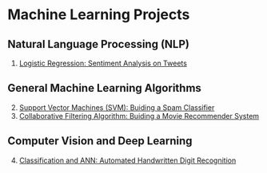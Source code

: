 # Machine Learning Projects

## Natural Language Processing (NLP)
1. [Logistic Regression: Sentiment Analysis on Tweets](https://github.com/TranquilCreator/machine-learning-portfolio/tree/main/sentiment-analysis-of-tweets)

## General Machine Learning Algorithms
2. [Support Vector Machines (SVM): Buiding a Spam Classifier](https://github.com/TranquilCreator/machine-learning-portfolio/tree/main/spam-classifier/)
3. [Collaborative Filtering Algorithm: Buiding a Movie Recommender System](https://github.com/TranquilCreator/machine-learning-portfolio/tree/main/movie-recommender-system)
  
## Computer Vision and Deep Learning
4. [Classification and ANN: Automated Handwritten Digit Recognition](https://github.com/TranquilCreator/machine-learning-portfolio/tree/main/automated-handwritten-digit-recognition)
